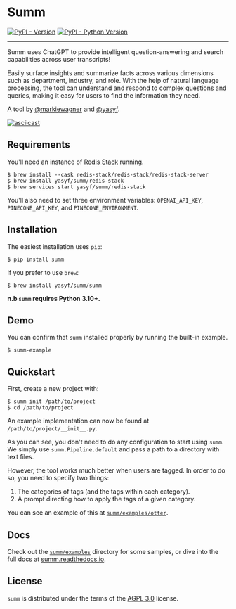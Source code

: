 # Summ

[![PyPI - Version](https://img.shields.io/pypi/v/summ.svg)](https://pypi.org/project/summ)
[![PyPI - Python Version](https://img.shields.io/pypi/pyversions/summ.svg)](https://pypi.org/project/summ)

-----

Summ uses ChatGPT to provide intelligent question-answering and search capabilities across user transcripts!

Easily surface insights and summarize facts across various dimensions such as department, industry, and role. With the help of natural language processing, the tool can understand and respond to complex questions and queries, making it easy for users to find the information they need.

A tool by [@markiewagner](https://github.com/markiewagner) and [@yasyf](https://github.com/yasyf).

[![asciicast](https://asciinema.org/a/6dNMwGgNrmBrnFjyFjbJJ2xLR.svg)](https://asciinema.org/a/6dNMwGgNrmBrnFjyFjbJJ2xLR)

## Requirements

You'll need an instance of [Redis Stack](https://redis.io/docs/stack/get-started/install/) running.

```console
$ brew install --cask redis-stack/redis-stack/redis-stack-server
$ brew install yasyf/summ/redis-stack
$ brew services start yasyf/summ/redis-stack
```

You'll also need to set three environment variables: `OPENAI_API_KEY`, `PINECONE_API_KEY`, and `PINECONE_ENVIRONMENT`.


## Installation

The easiest installation uses `pip`:

```console
$ pip install summ
```

If you prefer to use `brew`:

```console
$ brew install yasyf/summ/summ
```

**n.b `summ` requires Python 3.10+.**

## Demo

You can confirm that `summ` installed properly by running the built-in example.

```console
$ summ-example
```

## Quickstart

First, create a new project with:

```
$ summ init /path/to/project
$ cd /path/to/project
```

An example implementation can now be found at `/path/to/project/__init__.py`.

As you can see, you don't need to do any configuration to start using `summ`. We simply use `summ.Pipeline.default` and pass a path to a directory with text files.

However, the tool works much better when users are tagged. In order to do so, you need to specify two things:

1. The categories of tags (and the tags within each category).
2. A prompt directing how to apply the tags of a given category.

You can see an example of this at [`summ/examples/otter`](summ/examples/otter).

## Docs

Check out the [`summ/examples`](summ/examples) directory for some samples, or dive into the full docs at [summ.readthedocs.io](https://summ.readthedocs.io/en/latest/).

## License

`summ` is distributed under the terms of the [AGPL 3.0](https://spdx.org/licenses/AGPL-3.0-only.html) license.
